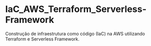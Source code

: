 # IaC_AWS_Terraform_Serverless-Framework
Construção de infraestrutura como código (IaC) na AWS utilizando Terraform e Serverless Framework.
